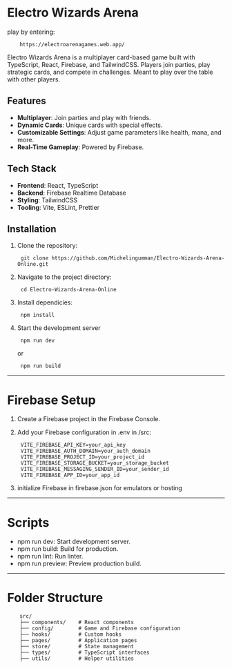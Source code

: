 # Electro Wizards Arena

play by entering:

        https://electroarenagames.web.app/
        
Electro Wizards Arena is a multiplayer card-based game built with TypeScript, React, Firebase, and TailwindCSS. Players join parties, play strategic cards, and compete in challenges. Meant to play over the table with other players.

## Features

- **Multiplayer**: Join parties and play with friends.
- **Dynamic Cards**: Unique cards with special effects.
- **Customizable Settings**: Adjust game parameters like health, mana, and more.
- **Real-Time Gameplay**: Powered by Firebase.

## Tech Stack

- **Frontend**: React, TypeScript
- **Backend**: Firebase Realtime Database
- **Styling**: TailwindCSS
- **Tooling**: Vite, ESLint, Prettier

## Installation

1. Clone the repository:

        git clone https://github.com/Michelingumman/Electro-Wizards-Arena-Online.git

2. Navigate to the project directory:

        cd Electro-Wizards-Arena-Online

3. Install dependicies:

        npm install

4. Start the development server

        npm run dev

    or

        npm run build

----

# Firebase Setup

1. Create a Firebase project in the Firebase Console.
2. Add your Firebase configuration in .env in /src:

        VITE_FIREBASE_API_KEY=your_api_key
        VITE_FIREBASE_AUTH_DOMAIN=your_auth_domain
        VITE_FIREBASE_PROJECT_ID=your_project_id
        VITE_FIREBASE_STORAGE_BUCKET=your_storage_bucket
        VITE_FIREBASE_MESSAGING_SENDER_ID=your_sender_id
        VITE_FIREBASE_APP_ID=your_app_id

3. initialize Firebase in firebase.json for emulators or hosting

----

# Scripts
- npm run dev: Start development server.
- npm run build: Build for production.
- npm run lint: Run linter.
- npm run preview: Preview production build.

----

# Folder Structure
        src/
        ├── components/    # React components
        ├── config/        # Game and Firebase configuration
        ├── hooks/         # Custom hooks
        ├── pages/         # Application pages
        ├── store/         # State management
        ├── types/         # TypeScript interfaces
        ├── utils/         # Helper utilities

